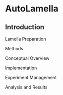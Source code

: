 # AutoLamella

## Introduction

Lamella Preparation

Methods

Conceptual Overview

Implementation

Experiment Management

Analysis and Results
